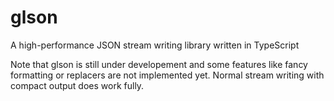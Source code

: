 # glson
A high-performance JSON stream writing library written in TypeScript

Note that glson is still under developement and some features
like fancy formatting or replacers are not implemented yet.
Normal stream writing with compact output does work fully.
